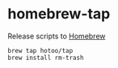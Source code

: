 # homebrew-tap

Release scripts to [Homebrew](https://brew.sh/)

```shell
brew tap hotoo/tap
brew install rm-trash
```